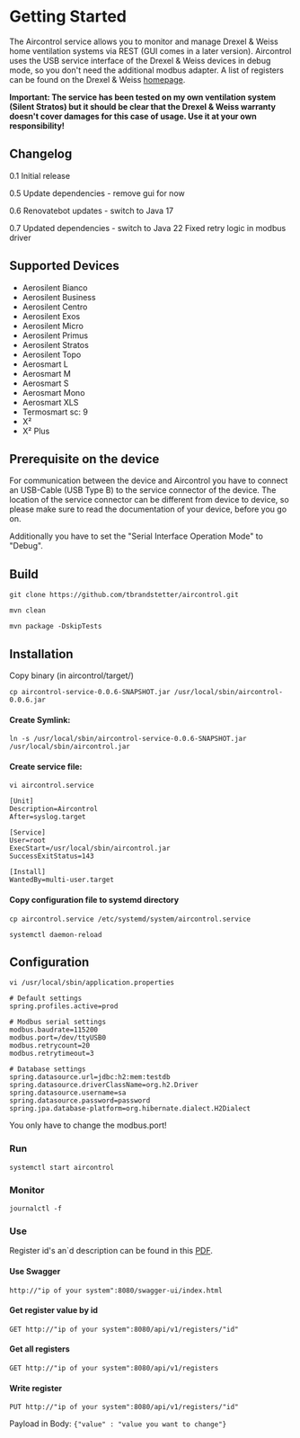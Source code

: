 # Getting Started
The Aircontrol service allows you to monitor and manage Drexel & Weiss home ventilation systems via REST (GUI comes in a later version). Aircontrol uses the USB service interface of the Drexel & Weiss devices in debug mode, so you don't need the additional modbus adapter. A list of registers can be found on the Drexel & Weiss [homepage](http://filter.drexel-weiss.at/HP/Upload/Dateien/900.6667_00_TI_Modbus_Parameter_V4.01_DE.pdf).

**Important: The service has been tested on my own ventilation system (Silent Stratos) but it should be clear that the Drexel & Weiss warranty doesn't cover damages for this case of usage. Use it at your own responsibility!**

## Changelog
0.1 Initial release

0.5 Update dependencies - remove gui for now

0.6 Renovatebot updates - switch to Java 17

0.7 Updated dependencies - switch to Java 22
    Fixed retry logic in modbus driver
    
## Supported Devices

- Aerosilent Bianco
- Aerosilent Business
- Aerosilent Centro
- Aerosilent Exos
- Aerosilent Micro
- Aerosilent Primus
- Aerosilent Stratos
- Aerosilent Topo
- Aerosmart L
- Aerosmart M
- Aerosmart S
- Aerosmart Mono
- Aerosmart XLS
- Termosmart sc: 9
- X²
- X² Plus

## Prerequisite on the device
For communication between the device and Aircontrol you have to connect an USB-Cable (USB Type B) to the service connector of the device. The location of the service connector can be different from device to device, so please make sure to read the documentation of your device, before you go on.

Additionally you have to set the "Serial Interface Operation Mode" to "Debug".

## Build
``git clone https://github.com/tbrandstetter/aircontrol.git``

``mvn clean``

``mvn package -DskipTests``

## Installation
Copy binary (in aircontrol/target/)

``cp aircontrol-service-0.0.6-SNAPSHOT.jar /usr/local/sbin/aircontrol-0.0.6.jar``

#### Create Symlink:

``ln -s /usr/local/sbin/aircontrol-service-0.0.6-SNAPSHOT.jar /usr/local/sbin/aircontrol.jar``

#### Create service file:
``vi aircontrol.service``
```
[Unit]
Description=Aircontrol
After=syslog.target

[Service]
User=root
ExecStart=/usr/local/sbin/aircontrol.jar
SuccessExitStatus=143

[Install]
WantedBy=multi-user.target
```

#### Copy configuration file to systemd directory
``cp aircontrol.service /etc/systemd/system/aircontrol.service``

``systemctl daemon-reload``

## Configuration
``vi /usr/local/sbin/application.properties``
```
# Default settings
spring.profiles.active=prod

# Modbus serial settings
modbus.baudrate=115200
modbus.port=/dev/ttyUSB0
modbus.retrycount=20
modbus.retrytimeout=3

# Database settings
spring.datasource.url=jdbc:h2:mem:testdb
spring.datasource.driverClassName=org.h2.Driver
spring.datasource.username=sa
spring.datasource.password=password
spring.jpa.database-platform=org.hibernate.dialect.H2Dialect
```
You only have to change the modbus.port!

### Run
``systemctl start aircontrol``

### Monitor
``journalctl -f ``

### Use
Register id's an`d description can be found in this [PDF](http://filter.drexel-weiss.at/HP/Upload/Dateien/900.6667_00_TI_Modbus_Parameter_V4.01_DE.pdf).

#### Use Swagger
``http://"ip of your system":8080/swagger-ui/index.html``

#### Get register value by id
``GET http://"ip of your system":8080/api/v1/registers/"id"``

#### Get all registers
``GET http://"ip of your system":8080/api/v1/registers``

#### Write register
``PUT http://"ip of your system":8080/api/v1/registers/"id"``

Payload in Body: ``{"value" : "value you want to change"}``

